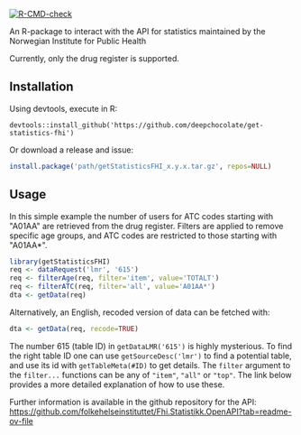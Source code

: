 <!-- badges: start -->
  [![R-CMD-check](https://github.com/deepchocolate/get-statistics-fhi/actions/workflows/R-CMD-check.yaml/badge.svg)](https://github.com/deepchocolate/get-statistics-fhi/actions/workflows/R-CMD-check.yaml)
<!-- badges: end -->
  
An R-package to interact with the API for statistics maintained by the Norwegian Institute for Public Health

Currently, only the drug register is supported.

## Installation
Using devtools, execute in R:
```
devtools::install_github('https://github.com/deepchocolate/get-statistics-fhi')
```

Or download a release and issue:
```R
install.package('path/getStatisticsFHI_x.y.x.tar.gz', repos=NULL)
```

## Usage
In this simple example the number of users for ATC codes starting
with "A01AA" are retrieved from the drug register. Filters are applied to remove
specific age groups, and ATC codes are restricted to those starting with "A01AA*".
```R
library(getStatisticsFHI)
req <- dataRequest('lmr', '615')
req <- filterAge(req, filter='item', value='TOTALT')
req <- filterATC(req, filter='all', value='A01AA*')
dta <- getData(req)
```
Alternatively, an English, recoded version of data can be fetched with:
```R
dta <- getData(req, recode=TRUE)
```

The number 615 (table ID) in `getDataLMR('615')` is highly mysterious. To find the right table
ID one can use `getSourceDesc('lmr')` to find a potential table, and use its id
with `getTableMeta(#ID)` to get details. The `filter` argument to the `filter...` functions
can be any of `"item"`, `"all"` or `"top"`. The link below provides a more detailed
explanation of how to use these.

Further information is available in the github repository for the API:
https://github.com/folkehelseinstituttet/Fhi.Statistikk.OpenAPI?tab=readme-ov-file
